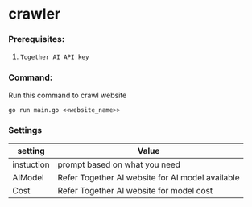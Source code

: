 # crawler

### Prerequisites:
1. `Together AI API key`

### Command:
Run this command to crawl website 
```
go run main.go <<website_name>>
```

### Settings
| setting | Value |
| --- | --- |
| instuction | prompt based on what you need |
| AIModel | Refer Together AI website for AI model available |
| Cost | Refer Together AI website for model cost |
